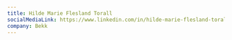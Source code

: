 ```yaml
---
title: Hilde Marie Flesland Torall
socialMediaLink: https://www.linkedin.com/in/hilde-marie-flesland-torall-a84bb736/
company: Bekk
---
```

